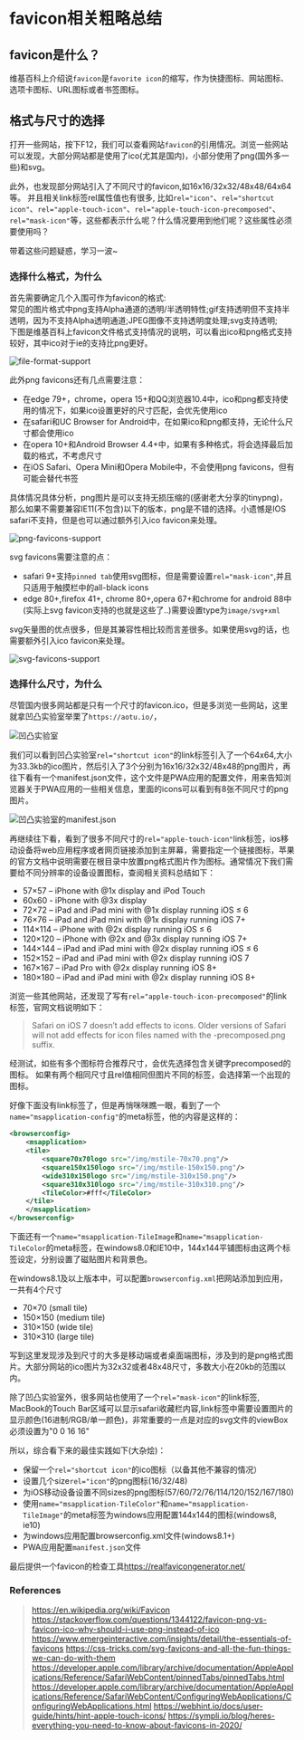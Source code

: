 # favicon相关粗略总结

## favicon是什么？

维基百科上介绍说`favicon`是`favorite icon`的缩写，作为快捷图标、网站图标、选项卡图标、URL图标或者书签图标。  

## 格式与尺寸的选择

打开一些网站，按下F12，我们可以查看网站`favicon`的引用情况。浏览一些网站可以发现，大部分网站都是使用了ico(尤其是国内)，小部分使用了png(国外多一些)和svg。  

此外，也发现部分网站引入了不同尺寸的favicon,如16x16/32x32/48x48/64x64等。 并且相关link标签rel属性值也有很多, 比如`rel="icon"`、`rel="shortcut icon"`、`rel="apple-touch-icon"`、`rel="apple-touch-icon-precomposed"`、`rel="mask-icon"`等，这些都表示什么呢？什么情况要用到他们呢？这些属性必须要使用吗？  

带着这些问题疑惑，学习一波~  

### 选择什么格式，为什么

首先需要确定几个入围可作为favicon的格式:  
常见的图片格式中png支持Alpha通道的透明/半透明特性;gif支持透明但不支持半透明，因为不支持Alpha透明通道;JPEG图像不支持透明度处理;svg支持透明;  
下图是维基百科上favicon文件格式支持情况的说明，可以看出ico和png格式支持较好，其中ico对于ie的支持比png更好。  

![file-format-support](https://fxpby.oss-cn-beijing.aliyuncs.com/blogImg/file-format-support.png)

此外png favicons还有几点需要注意：

* 在edge 79+，chrome，opera 15+和QQ浏览器10.4中，ico和png都支持使用的情况下，如果ico设置更好的尺寸匹配，会优先使用ico
* 在safari和UC Browser for Android中，在如果ico和png都支持，无论什么尺寸都会使用ico
* 在opera 10+和Android Browser 4.4+中，如果有多种格式，将会选择最后加载的格式，不考虑尺寸
* 在iOS Safari、Opera Mini和Opera Mobile中，不会使用png favicons，但有可能会替代书签

具体情况具体分析，png图片是可以支持无损压缩的(感谢老大分享的tinypng)，那么如果不需要兼容IE11(不包含)以下的版本，png是不错的选择。小遗憾是IOS safari不支持，但是也可以通过额外引入ico favicon来处理。

![png-favicons-support](https://fxpby.oss-cn-beijing.aliyuncs.com/blogImg/png-favicons-support.png)

svg favicons需要注意的点：

* safari 9+支持`pinned tab`使用svg图标，但是需要设置`rel="mask-icon"`,并且只适用于触摸栏中的all-black icons
* edge 80+,firefox 41+, chrome 80+,opera 67+和chrome for android 88中(实际上svg favicon支持的也就是这些了..)需要设置type为`image/svg+xml`

svg矢量图的优点很多，但是其兼容性相比较而言差很多。如果使用svg的话，也需要额外引入ico favicon来处理。

![svg-favicons-support](https://fxpby.oss-cn-beijing.aliyuncs.com/blogImg/svg-favicons-support.png)

### 选择什么尺寸，为什么

尽管国内很多网站都是只有一个尺寸的favicon.ico，但是多浏览一些网站，这里就拿凹凸实验室举栗了`https://aotu.io/`，

![凹凸实验室](https://fxpby.oss-cn-beijing.aliyuncs.com/blogImg/auto-favicon-info.png)  

我们可以看到凹凸实验室`rel="shortcut icon"`的link标签引入了一个64x64,大小为33.3kb的ico图片，然后引入了3个分别为16x16/32x32/48x48的png图片，再往下看有一个manifest.json文件，这个文件是PWA应用的配置文件，用来告知浏览器关于PWA应用的一些相关信息，里面的icons可以看到有8张不同尺寸的png图片。  

![凹凸实验室的manifest.json](https://fxpby.oss-cn-beijing.aliyuncs.com/blogImg/aotu-manifest-info.png)  

再继续往下看，看到了很多不同尺寸的`rel="apple-touch-icon"`link标签，ios移动设备将web应用程序或者网页链接添加到主屏幕，需要指定一个链接图标，苹果的官方文档中说明需要在根目录中放置png格式图片作为图标。通常情况下我们需要给不同分辨率的设备设置图标，查阅相关资料总结如下：

* 57×57 – iPhone with @1x display and iPod Touch
* 60x60 - iPhone with @3x display
* 72×72 – iPad and iPad mini with @1x display running iOS ≤ 6
* 76×76 – iPad and iPad mini with @1x display running iOS 7+
* 114×114 – iPhone with @2x display running iOS ≤ 6
* 120×120 – iPhone with @2x and @3x display running iOS 7+
* 144×144 – iPad and iPad mini with @2x display running iOS ≤ 6
* 152×152 – iPad and iPad mini with @2x display running iOS 7
* 167×167 – iPad Pro with @2x display running iOS 8+
* 180×180 – iPad and iPad mini with @2x display running iOS 8+

浏览一些其他网站，还发现了写有`rel="apple-touch-icon-precomposed"`的link标签，官网文档说明如下：
> Safari on iOS 7 doesn’t add effects to icons. Older versions of Safari will not add effects for icon files named with the -precomposed.png suffix.

经测试，如些有多个图标符合推荐尺寸，会优先选择包含关键字precomposed的图标。
如果有两个相同尺寸且rel值相同但图片不同的标签，会选择第一个出现的图标。

好像下面没有link标签了，但是再悄咪咪瞧一眼，看到了一个`name="msapplication-config"`的meta标签，他的内容是这样的：

```xml
<browserconfig>
    <msapplication>
    <tile>
        <square70x70logo src="/img/mstile-70x70.png"/>
        <square150x150logo src="/img/mstile-150x150.png"/>
        <wide310x150logo src="/img/mstile-310x150.png"/>
        <square310x310logo src="/img/mstile-310x310.png"/>
        <TileColor>#fff</TileColor>
    </tile>
    </msapplication>
</browserconfig>
```

下面还有一个`name="msapplication-TileImage`和`name="msapplication-TileColor`的meta标签，在windows8.0和IE10中，144x144平铺图标由这两个标签设定，分别设置了磁贴图片和背景色。

在windows8.1及以上版本中，可以配置`browserconfig.xml`把网站添加到应用，一共有4个尺寸

* 70×70 (small tile)
* 150×150 (medium tile)
* 310×150 (wide tile)
* 310×310 (large tile)

写到这里发现涉及到尺寸的大多是移动端或者桌面端图标，涉及到的是png格式图片。大部分网站的ico图片为32x32或者48x48尺寸，多数大小在20kb的范围以内。

除了凹凸实验室外，很多网站也使用了一个`rel="mask-icon"`的link标签, MacBook的Touch Bar区域可以显示safari收藏栏内容,link标签中需要设置图片的显示颜色(16进制/RGB/单一颜色)，非常重要的一点是对应的svg文件的viewBox必须设置为"0 0 16 16"

所以，综合看下来的最佳实践如下(大杂烩)：

* 保留一个`rel="shortcut icon"`的ico图标（以备其他不兼容的情况）
* 设置几个size`rel="icon"`的png图标(16/32/48)
* 为iOS移动设备设置不同sizes的png图标(57/60/72/76/114/120/152/167/180)
* 使用`name="msapplication-TileColor"`和`name="msapplication-TileImage"`的meta标签为windows应用配置144x144的图标(windows8, ie10)
* 为windows应用配置browserconfig.xml文件(windows8.1+)
* PWA应用配置`manifest.json`文件

最后提供一个favicon的检查工具<https://realfavicongenerator.net/>

### References

> <https://en.wikipedia.org/wiki/Favicon>
> <https://stackoverflow.com/questions/1344122/favicon-png-vs-favicon-ico-why-should-i-use-png-instead-of-ico>
> <https://www.emergeinteractive.com/insights/detail/the-essentials-of-favicons>
> <https://css-tricks.com/svg-favicons-and-all-the-fun-things-we-can-do-with-them>
> <https://developer.apple.com/library/archive/documentation/AppleApplications/Reference/SafariWebContent/pinnedTabs/pinnedTabs.html>
> <https://developer.apple.com/library/archive/documentation/AppleApplications/Reference/SafariWebContent/ConfiguringWebApplications/ConfiguringWebApplications.html>
> <https://webhint.io/docs/user-guide/hints/hint-apple-touch-icons/>
> <https://sympli.io/blog/heres-everything-you-need-to-know-about-favicons-in-2020/>
